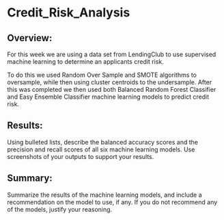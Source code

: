 # Credit_Risk_Analysis

## Overview: 

For this week we are using a data set from LendingClub to use supervised machine learning to determine an applicants credit risk.

To do this we used Random Over Sample and SMOTE algorithms to oversample, while then using cluster centroids to the undersample.  After this was completed we then used both Balanced Random Forest Classifier and Easy Ensemble Classifier machine learning models to predict credit risk.

## Results:

Using bulleted lists, describe the balanced accuracy scores and the precision and recall scores of all six machine learning models. Use screenshots of your outputs to support your results.

## Summary:

Summarize the results of the machine learning models, and include a recommendation on the model to use, if any. If you do not recommend any of the models, justify your reasoning.